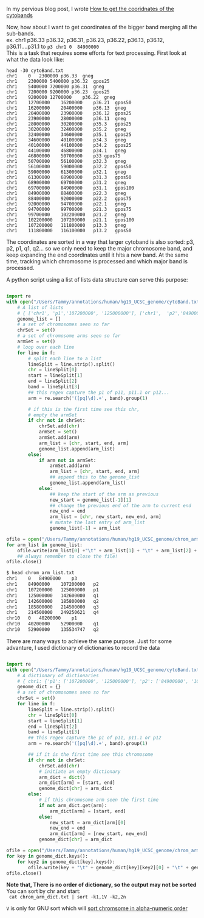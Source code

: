 
In my pervious blog post, I wrote [How to get the cooridnates of the cytobands](http://crazyhottommy.blogspot.com/2015/10/cytogenetic-band-explained.html)  

Now, how about I want to get coordinates of the bigger band merging all the sub-bands.  
ex. chr1 p36.33 p36.32, p36.31, p36.23, p36.22, p36.13, p36.12, p36.11....p31.1  to `p3 chr1 0  84900000`  
This is a task that requires some efforts for text processing.
First look at what the data look like:

```
head -30 cytoBand.txt  
chr1	0	2300000	p36.33	gneg
chr1	2300000	5400000	p36.32	gpos25
chr1	5400000	7200000	p36.31	gneg
chr1	7200000	9200000	p36.23	gpos25
chr1	9200000	12700000	p36.22	gneg
chr1	12700000	16200000	p36.21	gpos50
chr1	16200000	20400000	p36.13	gneg
chr1	20400000	23900000	p36.12	gpos25
chr1	23900000	28000000	p36.11	gneg
chr1	28000000	30200000	p35.3	gpos25
chr1	30200000	32400000	p35.2	gneg
chr1	32400000	34600000	p35.1	gpos25
chr1	34600000	40100000	p34.3	gneg
chr1	40100000	44100000	p34.2	gpos25
chr1	44100000	46800000	p34.1	gneg
chr1	46800000	50700000	p33	gpos75
chr1	50700000	56100000	p32.3	gneg
chr1	56100000	59000000	p32.2	gpos50
chr1	59000000	61300000	p32.1	gneg
chr1	61300000	68900000	p31.3	gpos50
chr1	68900000	69700000	p31.2	gneg
chr1	69700000	84900000	p31.1	gpos100
chr1	84900000	88400000	p22.3	gneg
chr1	88400000	92000000	p22.2	gpos75
chr1	92000000	94700000	p22.1	gneg
chr1	94700000	99700000	p21.3	gpos75
chr1	99700000	102200000	p21.2	gneg
chr1	102200000	107200000	p21.1	gpos100
chr1	107200000	111800000	p13.3	gneg
chr1	111800000	116100000	p13.2	gpos50

```

The coordinates are sorted in a way that larger cytoband is also sorted: p3, p2, p1, q1, q2...
so we only need to keep the major chromosome band, and keep expanding the end coordinates until it hits a new band.
At the same time, tracking which chromosome is processed and which major band is processed.

A python script using a list of lists data structure can serve this purpose:

```python

import re
with open("/Users/Tammy/annotations/human/hg19_UCSC_genome/cytoBand.txt", "r") as f:
    # A list of lists
    # { ['chr1', 'p1','107200000', '125000000'], ['chr1',  'p2','84900000', '107200000'] ... ['chr2', 'p1' , '47800000', '93300000'],...} }
    genome_list = []
    # a set of chromosomes seen so far
    chrSet = set()
    # a set of chromosome arms seen so far
    armSet = set()
    # loop over each line
    for line in f:
        # split each line to a list
        lineSplit = line.strip().split()
        chr = lineSplit[0]
        start = lineSplit[1]
        end = lineSplit[2]
        band = lineSplit[3]
        ## this regex capture the p1 of p11, p11.1 or p12...
        arm = re.search('([pq]\d).+', band).group(1)

        # if this is the first time see this chr,
        # empty the armSet
        if chr not in chrSet:
            chrSet.add(chr)
            armSet = set()
            armSet.add(arm)
            arm_list = [chr, start, end, arm]
            genome_list.append(arm_list)
        else:
            if arm not in armSet:
                armSet.add(arm)
                arm_list = [chr, start, end, arm]
                ## append this to the genome_list
                genome_list.append(arm_list)
            else:
                ## keep the start of the arm as previous 
                new_start = genome_list[-1][1]
                ## change the previous end of the arm to current end
                new_end = end
                arm_list = [chr, new_start, new_end, arm]
                # mutate the last entry of arm_list
                genome_list[-1] = arm_list

ofile = open("/Users/Tammy/annotations/human/hg19_UCSC_genome/chrom_arm_list.txt", "w")
for arm_list in genome_list:
    ofile.write(arm_list[0] +"\t" + arm_list[1] + "\t" + arm_list[2] + "\t" + arm_list[3] + "\n")
    ## always remember to close the file!
ofile.close()

```

```bash
$ head chrom_arm_list.txt 
chr1	0	84900000	p3
chr1	84900000	107200000	p2
chr1	107200000	125000000	p1
chr1	125000000	142600000	q1
chr1	142600000	185800000	q2
chr1	185800000	214500000	q3
chr1	214500000	249250621	q4
chr10	0	40200000	p1
chr10	40200000	52900000	q1
chr10	52900000	135534747	q2

```

There are many ways to achieve the same purpose.
Just for some advanture, I used dictionary of dictionaries to record the data

```python

import re
with open("/Users/Tammy/annotations/human/hg19_UCSC_genome/cytoBand.txt", "r") as f:
    # A dictionary of dictionaries
    # { chr1: {'p1': ['107200000', '125000000'], 'p2': ['84900000', '107200000'] ...}, chr2:{ 'p1': ['47800000', '93300000'],...} }
    genome_dict = {}
    # a set of chromosomes seen so far
    chrSet = set()
    for line in f:
        lineSplit = line.strip().split()
        chr = lineSplit[0]
        start = lineSplit[1]
        end = lineSplit[2]
        band = lineSplit[3]
        ## this regex capture the p1 of p11, p11.1 or p12
        arm = re.search('([pq]\d).+', band).group(1)

        ## if it is the first time see this chromosome
        if chr not in chrSet:
            chrSet.add(chr)
            # initiate an empty dictionary
            arm_dict = dict()
            arm_dict[arm] = [start, end]
            genome_dict[chr] = arm_dict
        else:
            # if this chromosome arm seen the first time
            if not arm_dict.get(arm):
                arm_dict[arm] = [start, end]
            else:
                new_start = arm_dict[arm][0]
                new_end = end
                arm_dict[arm] = [new_start, new_end]
            genome_dict[chr] = arm_dict

ofile = open("/Users/Tammy/annotations/human/hg19_UCSC_genome/chrom_arm_dict.txt", "w")
for key in genome_dict.keys():
    for key2 in genome_dict[key].keys():
        ofile.write(key + "\t" + genome_dict[key][key2][0] + "\t" + genome_dict[key][key2][1] + "\t" + key2 +"\n")
ofile.close()

```
**Note that, There is no order of dictionary, so the output may not be sorted** 
You can sort by chr and start:  
` cat chrom_arm_dict.txt | sort -k1,1V -k2,2n`

`V` is only for GNU sort which will [sort chromsome in alpha-numeric order](http://crazyhottommy.blogspot.com/2013/09/amazing-gnu-sort.html)


